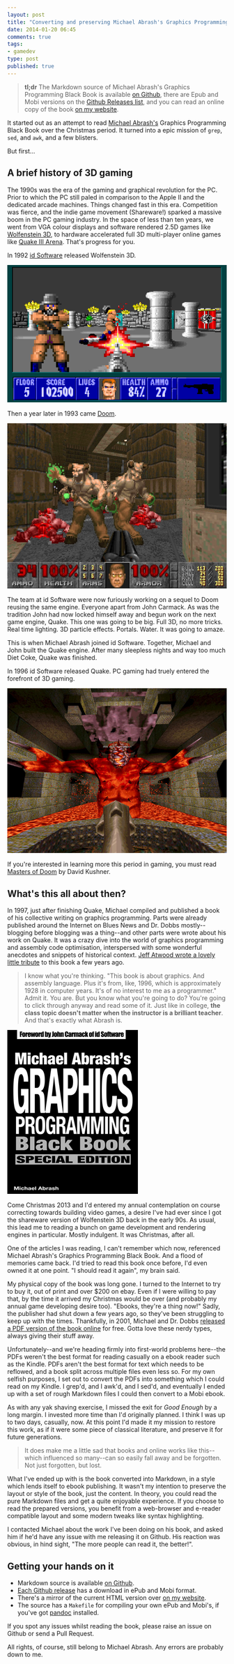 ```yaml
---
layout: post
title: "Converting and preserving Michael Abrash's Graphics Programming Black Book"
date: 2014-01-20 06:45
comments: true
tags:
- gamedev
type: post
published: true
---
```


> **tl;dr** The Markdown source of Michael Abrash's Graphics Programming Black Book is available [on Github](https://github.com/jagregory/abrash-black-book), there are Epub and Mobi versions on the [Github Releases list](https://github.com/jagregory/abrash-black-book/releases), and you can read an online copy of the book [on my website](http://www.jagregory.com/abrash-black-book/).

It started out as an attempt to read [Michael Abrash's](http://en.wikipedia.org/wiki/Michael_Abrash) Graphics Programming Black Book over the Christmas period. It turned into a epic mission of `grep`, `sed`, and `awk`, and a few blisters.

<!-- more -->

But first...

## A brief history of 3D gaming

The 1990s was the era of the gaming and graphical revolution for the PC. Prior to which the PC still paled in comparison to the Apple II and the dedicated arcade machines. Things changed fast in this era. Competition was fierce, and the indie game movement (Shareware!) sparked a massive boom in the PC gaming industry. In the space of less than ten years, we went from VGA colour displays and software rendered 2.5D games like [Wolfenstein 3D](http://en.wikipedia.org/wiki/Wolfenstein_3D), to hardware accelerated full 3D multi-player online games like [Quake III Arena](http://en.wikipedia.org/wiki/Quake_III_Arena). That's progress for you.

In 1992 [id Software](http://en.wikipedia.org/wiki/Id_Software) released Wolfenstein 3D.

![](/images/abrash-black-book-1.png)

Then a year later in 1993 came [Doom](http://en.wikipedia.org/wiki/Doom_\(video_game\)).

![](/images/abrash-black-book-2.jpg)

The team at id Software were now furiously working on a sequel to Doom reusing the same engine. Everyone apart from John Carmack. As was the tradition John had now locked himself away and begun work on the next game engine, Quake. This one was going to be big. Full 3D, no more tricks. Real time lighting. 3D particle effects. Portals. Water. It was going to amaze.

This is when Michael Abrash joined id Software. Together, Michael and John built the Quake engine. After many sleepless nights and way too much Diet Coke, Quake was finished. 

In 1996 id Software released Quake. PC gaming had truely entered the forefront of 3D gaming.

![](/images/abrash-black-book-3.jpg)

If you're interested in learning more this period in gaming, you must read [Masters of Doom](http://en.wikipedia.org/wiki/Masters_of_Doom) by David Kushner.

## What's this all about then?

In 1997, just after finishing Quake, Michael compiled and published a book of his collective writing on graphics programming. Parts were already published around the Internet on Blues News and Dr. Dobbs mostly--blogging before blogging was a thing--and other parts were wrote about his work on Quake. It was a crazy dive into the world of graphics programming and assembly code optimisation, interspersed with some wonderful anecdotes and snippets of historical context. [Jeff Atwood wrote a lovely little tribute](http://www.codinghorror.com/blog/2008/02/there-aint-no-such-thing-as-the-fastest-code.html) to this book a few years ago.

> I know what you're thinking. "This book is about graphics. And assembly language. Plus it's from, like, 1996, which is approximately 1928 in computer years. It's of no interest to me as a programmer." Admit it. You are. But you know what you're going to do? You're going to click through anyway and read some of it. Just like in college, **the class topic doesn't matter when the instructor is a brilliant teacher**. And that's exactly what Abrash is.

![](/images/abrash-black-book-4.png)

Come Christmas 2013 and I'd entered my annual contemplation on course correcting towards building video games, a desire I've had ever since I got the shareware version of Wolfenstein 3D back in the early 90s. As usual, this lead me to reading a bunch on game development and rendering engines in particular. Mostly indulgent. It was Christmas, after all.

One of the articles I was reading, I can't remember which now, referenced Michael Abrash's Graphics Programming Black Book. And a flood of memories came back. I'd tried to read this book once before, I'd even owned it at one point. "I should read it again", my brain said.

My physical copy of the book was long gone. I turned to the Internet to try to buy it, out of print and over $200 on ebay. Even if I were willing to pay that, by the time it arrived my Christmas would be over (and probably my annual game developing desire too). "Ebooks, they're a thing now!" Sadly, the publisher had shut down a few years ago, so they've been struggling to keep up with the times. Thankfully, in 2001, Michael and Dr. Dobbs [released a PDF version of the book online](http://www.drdobbs.com/parallel/graphics-programming-black-book/184404919) for free. Gotta love these nerdy types, always giving their stuff away.

Unfortunately--and we're heading firmly into first-world problems here--the PDFs weren't the best format for reading casually on a ebook reader such as the Kindle. PDFs aren't the best format for text which needs to be reflowed, and a book split across multiple files even less so. For my own selfish purposes, I set out to convert the PDFs into something which I could read on my Kindle. I grep'd, and I awk'd, and I sed'd, and eventually I ended up with a set of rough Markdown files I could then convert to a Mobi ebook.

As with any yak shaving exercise, I missed the exit for *Good Enough* by a long margin. I invested more time than I'd originally planned. I think I was up to two days, casually, now. At this point I'd made it my mission to restore this work, as if it were some piece of classical literature, and preserve it for future generations.

> It does make me a little sad that books and online works like this--which influenced so many--can so easily fall away and be forgotten. Not just forgotten, but lost.

What I've ended up with is the book converted into Markdown, in a style which lends itself to ebook publishing. It wasn't my intention to preserve the layout or style of the book, just the content. In theory, you could read the pure Markdown files and get a quite enjoyable experience. If you choose to read the prepared versions, you benefit from a web-browser and e-reader compatible layout and some modern tweaks like syntax highlighting.

I contacted Michael about the work I've been doing on his book, and asked him if he'd have any issue with me releasing it on Github. His reaction was obvious, in hind sight, "The more people can read it, the better!".

## Getting your hands on it

  * Markdown source is available [on Github](https://github.com/jagregory/abrash-black-book).
  * [Each Github release](https://github.com/jagregory/abrash-black-book/releases) has a download in ePub and Mobi format.
  * There's a mirror of the current HTML version over [on my website](http://www.jagregory.com/abrash-black-book/).
  * The source has a `Makefile` for compiling your own ePub and Mobi's, if you've got [pandoc](http://johnmacfarlane.net/pandoc/) installed.

If you spot any issues whilst reading the book, please raise an issue on Github or send a Pull Request.

All rights, of course, still belong to Michael Abrash. Any errors are probably down to me.

